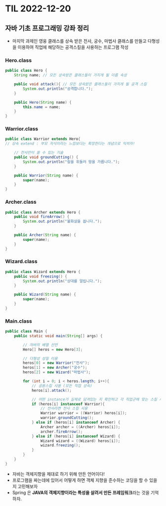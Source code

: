 # TIL 2022-12-20

## 자바 기초 프로그래밍 강좌 정리

- 마지막 과제인 영웅 클래스를 상속 받은 전사, 궁수, 마법사 클래스를 만들고 다형성을 이용하여 직업에 해당하는 공격스킬을 사용하는 프로그램 작성

### Hero.class

```java
public class Hero {
    String name; // 모든 상속받은 클래스들이 가지게 될 이름 속성 

    public void attack(){ // 모든 상속받은 클래스들이 가지게 될 공격 스킬
        System.out.println("공격합니다.");
    }

    public Hero(String name) {
        this.name = name;
    }
}
```

### Warrior.class

```java
public class Warrior extends Hero{ 
// 상속 extend : 부모 자식이라는 느낌보다는 확장한다는 개념으로 익히자!

    // 전사만이 쓸 수 있는 기술
    public void groundCutting() {
        System.out.println("칼을 휘둘러 땅을 가릅니다.");
    }

    public Warrior(String name) {
        super(name);
    }
}
```

### Archer.class

```java
public class Archer extends Hero {
    public void fireArrow() {
        System.out.println("불화살을 쏩니다.");
    }

    public Archer(String name) {
        super(name);
    }
}
```

### Wizard.class

```java
public class Wizard extends Hero {
    public void freezing() {
        System.out.println("상대를 얼립니다.");
    }

    public Wizard(String name) {
        super(name);
    }
}
```

### Main.class

```java
public class Main {
    public static void main(String[] args) {

        // 자바의 배열 선언
        Hero[] heros = new Hero[3];

        // 다형성 성질 이용
        heros[0] = new Warrior("전사");
        heros[1] = new Archer("궁수");
        heros[2] = new Wizard("마법사");

        for (int i = 0; i < heros.length; i++){
            // 공용스킬 사용 (모든 직업 상속)
            heros[i].attack();

            // 어떤 instance가 실제로 담겨있는 지 확인하고 각 직업군에 맞는 스킬 사용
            if (heros[i] instanceof Warrior){
                // 전사라면 전사 스킬 사용
                Warrior warrior = ((Warrior) heros[i]);
                warrior.groundCutting();
            } else if (heros[i] instanceof Archer) {
                Archer archer = ((Archer) heros[i]);
                archer.fireArrow();
            } else if (heros[i] instanceof Wizard) {
                Wizard wizard = ((Wizard) heros[i]);
                wizard.freezing();
            }
        }
    }
}
```

- 자바는 객체지향을 제대로 하기 위해 만든 언어이다!
- 프로그램을 짜는데에 있어서 어떻게 하면 객체 지향을 준수하는 코딩을 할 수 있을지 고민해보자
- Spring 은 **JAVA의 객체지향이라는 특성을 살려서 만든 프레임워크**라는 것을 기억하자.